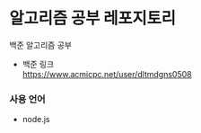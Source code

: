 #  알고리즘 공부 레포지토리
백준 알고리즘 공부
- 백준 링크  
https://www.acmicpc.net/user/dltmdgns0508

### 사용 언어
- node.js

